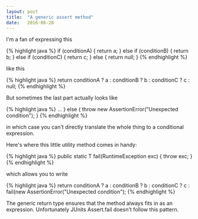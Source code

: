 ```yaml
---
layout: post
title:  "A generic assert method"
date:   2016-06-28
---
```


I'm a fan of expressing this

{% highlight java %}
if (conditionA) {
    return a;
} else if (conditionB) {
    return b;
} else if (conditionC) {
    return c;
} else {
    return null;
}
{% endhighlight %}

like this

{% highlight java %}
return conditionA ? a
     : conditionB ? b
     : conditionC ? c
     : null;
{% endhighlight %}

But sometimes the last part actually looks like

{% highlight java %}
    ...
} else {
    throw new AssertionError("Unexpected condition");
}
{% endhighlight %}

in which case you can't directly translate the whole thing to a conditional expression.

Here's where this little utility method comes in handy:

{% highlight java %}
public static <T> T fail(RuntimeException exc) {
    throw exc;
}
{% endhighlight %}

which allows you to write

{% highlight java %}
return conditionA ? a
     : conditionB ? b
     : conditionC ? c
     : fail(new AssertionError("Unexpected condition");
{% endhighlight %}

The generic return type ensures that the method always fits in as an expression. Unfortunately JUnits Assert.fail doesn't follow this pattern.